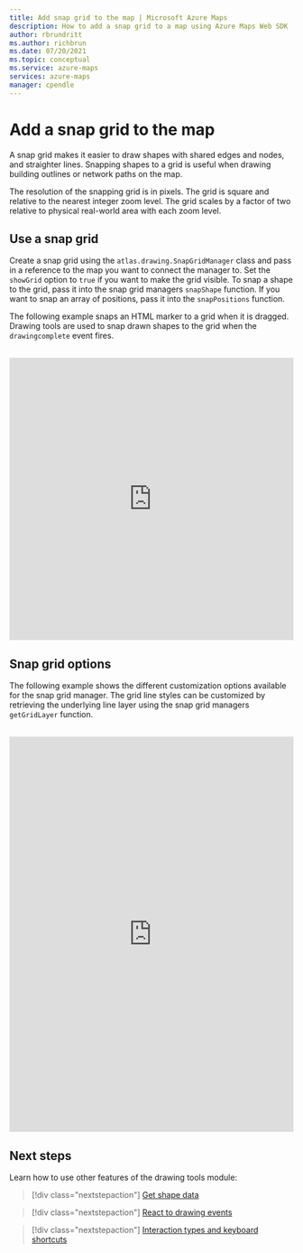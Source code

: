 ```yaml
---
title: Add snap grid to the map | Microsoft Azure Maps
description: How to add a snap grid to a map using Azure Maps Web SDK
author: rbrundritt
ms.author: richbrun
ms.date: 07/20/2021
ms.topic: conceptual
ms.service: azure-maps
services: azure-maps
manager: cpendle
---
```


# Add a snap grid to the map

A snap grid makes it easier to draw shapes with shared edges and nodes, and straighter lines. Snapping shapes to a grid is useful when drawing building outlines or network paths on the map.

The resolution of the snapping grid is in pixels. The grid is square and relative to the nearest integer zoom level. The grid scales by a factor of two relative to physical real-world area with each zoom level.

## Use a snap grid

Create a snap grid using the `atlas.drawing.SnapGridManager` class and pass in a reference to the map you want to connect the manager to. Set the `showGrid` option to `true` if you want to make the grid visible. To snap a shape to the grid, pass it into the snap grid managers `snapShape` function. If you want to snap an array of positions, pass it into the `snapPositions` function.

The following example snaps an HTML marker to a grid when it is dragged. Drawing tools are used to snap drawn shapes to the grid when the `drawingcomplete` event fires.

<br/>

<iframe height="500" style="width: 100%;" scrolling="no" title="Use a snapping grid" src="https://codepen.io/azuremaps/embed/rNmzvXO?default-tab=js%2Cresult" frameborder="no" loading="lazy" allowtransparency="true" allowfullscreen="true">
  See the Pen <a href="https://codepen.io/azuremaps/pen/rNmzvXO">
  Use a snapping grid</a> by Azure Maps (<a href="https://codepen.io/azuremaps">@azuremaps</a>)
  on <a href="https://codepen.io">CodePen</a>.
</iframe>


## Snap grid options

The following example shows the different customization options available for the snap grid manager. The grid line styles can be customized by retrieving the underlying line layer using the snap grid managers `getGridLayer` function.

<br/>

<iframe height="700" style="width: 100%;" scrolling="no" title="Snap grid options" src="https://codepen.io/azuremaps/embed/RwVZJry?default-tab=result" frameborder="no" loading="lazy" allowtransparency="true" allowfullscreen="true">
  See the Pen <a href="https://codepen.io/azuremaps/pen/RwVZJry">
  Snap grid options</a> by Azure Maps (<a href="https://codepen.io/azuremaps">@azuremaps</a>)
  on <a href="https://codepen.io">CodePen</a>.
</iframe>


## Next steps

Learn how to use other features of the drawing tools module:

> [!div class="nextstepaction"]
> [Get shape data](map-get-shape-data.md)

> [!div class="nextstepaction"]
> [React to drawing events](drawing-tools-events.md)

> [!div class="nextstepaction"]
> [Interaction types and keyboard shortcuts](drawing-tools-interactions-keyboard-shortcuts.md)